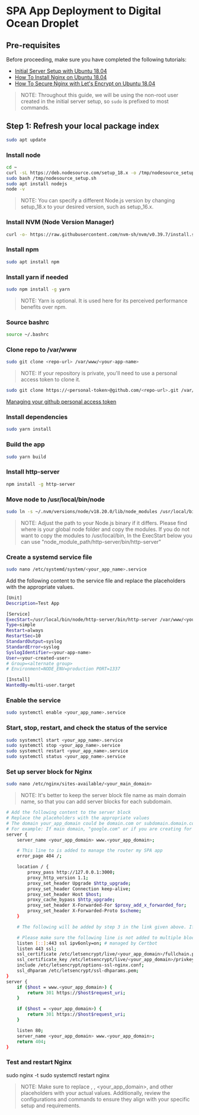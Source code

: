 # SPA App Deployment to Digital Ocean Droplet

## Pre-requisites

Before proceeding, make sure you have completed the following tutorials:
- [Initial Server Setup with Ubuntu 18.04](https://www.digitalocean.com/community/tutorials/initial-server-setup-with-ubuntu-18-04)
- [How To Install Nginx on Ubuntu 18.04](https://www.digitalocean.com/community/tutorials/how-to-install-nginx-on-ubuntu-18-04)
- [How To Secure Nginx with Let's Encrypt on Ubuntu 18.04](https://www.digitalocean.com/community/tutorials/how-to-secure-nginx-with-let-s-encrypt-on-ubuntu-18-04)
> NOTE: Throughout this guide, we will be using the non-root user created in the initial server setup, so `sudo` is prefixed to most commands.

## Step 1: Refresh your local package index

```bash
sudo apt update
```

### Install node
```bash
cd ~
curl -sL https://deb.nodesource.com/setup_18.x -o /tmp/nodesource_setup.sh
sudo bash /tmp/nodesource_setup.sh
sudo apt install nodejs
node -v
```
> NOTE: You can specify a different Node.js version by changing setup_18.x to your desired version, such as setup_16.x.

### Install NVM (Node Version Manager)
```bash
curl -o- https://raw.githubusercontent.com/nvm-sh/nvm/v0.39.7/install.sh | bash
```

### Install npm
```bash
sudo apt install npm
```

### Install yarn if needed
```bash
sudo npm install -g yarn
```
>NOTE: Yarn is optional. It is used here for its perceived performance benefits over npm.


### Source bashrc
```bash
source ~/.bashrc
```

### Clone repo to /var/www
```bash
sudo git clone <repo-url> /var/www/<your-app-name>
```
>NOTE: If your repository is private, you'll need to use a personal access token to clone it.
 
```bash
sudo git clone https://<personal-token>@github.com/<repo-url>.git /var/www/<your-app-name>
```

[Managing your github personal access token](https://docs.github.com/en/authentication/keeping-your-account-and-data-secure/managing-your-personal-access-tokens)

### Install dependencies
```bash
sudo yarn install
```

### Build the app
```bash
sudo yarn build
```

### Install http-server
```bash
npm install -g http-server
```

### Move node to /usr/local/bin/node
```bash
sudo ln -s ~/.nvm/versions/node/v18.20.0/lib/node_modules /usr/local/bin/node
```

> NOTE: Adjust the path to your Node.js binary if it differs.
> Please find where is your global node folder and copy the modules.
> If you do not want to copy the modules to /usr/local/bin, In the ExecStart below you can use "node_module_path/http-server/bin/http-server"

### Create a systemd service file
```bash
sudo nano /etc/systemd/system/<your_app_name>.service
```

Add the following content to the service file and replace the placeholders with the appropriate values.

```bash
[Unit]
Description=Test App

[Service]
ExecStart=/usr/local/bin/node/http-server/bin/http-server /var/www/<your-app-name>/dist -p 3000 -d false
Type=simple
Restart=always
RestartSec=10
StandardOutput=syslog
StandardError=syslog
SyslogIdentifier=<your-app-name>
User=<your-created-user>
# Group=<alternate group>
# Environment=NODE_ENV=production PORT=1337

[Install]
WantedBy=multi-user.target
```

### Enable the service
```bash
sudo systemctl enable <your_app_name>.service
```

### Start, stop, restart, and check the status of the service
```bash
sudo systemctl start <your_app_name>.service
sudo systemctl stop <your_app_name>.service
sudo systemctl restart <your_app_name>.service
sudo systemctl status <your_app_name>.service
```

### Set up server block for Nginx
```bash
sudo nano /etc/nginx/sites-available/<your_main_domain>
```

> NOTE: It's better to keep the server block file name as main domain name, so that you can add server blocks for each subdomain.

```bash
# Add the following content to the server block
# Replace the placeholders with the appropriate values
# The domain your_app_domain could be domain.com or subdomain.domain.com
# For example: If main domain, "google.com" or if you are creating for subdomain then, "mail.google.com"
server {
    server_name <your_app_domain> www.<your_app_domain>;

    # This line to is added to manage the router my SPA app
    error_page 404 /;

    location / {
        proxy_pass http://127.0.0.1:3000;
        proxy_http_version 1.1;
        proxy_set_header Upgrade $http_upgrade;
        proxy_set_header Connection keep-alive;
        proxy_set_header Host $host;
        proxy_cache_bypass $http_upgrade;
        proxy_set_header X-Forwarded-For $proxy_add_x_forwarded_for;
        proxy_set_header X-Forwarded-Proto $scheme;
    }

    # The following will be added by step 3 in the link given above. If not, please add it manually.

    # Please make sure the following line is not added to multiple blocks.
    listen [::]:443 ssl ipv6only=on; # managed by Certbot
    listen 443 ssl;
    ssl_certificate /etc/letsencrypt/live/<your_app_domain>/fullchain.pem;
    ssl_certificate_key /etc/letsencrypt/live/<your_app_domain>/privkey.pem;
    include /etc/letsencrypt/options-ssl-nginx.conf;
    ssl_dhparam /etc/letsencrypt/ssl-dhparams.pem;
}
server {
    if ($host = www.<your_app_domain>) {
        return 301 https://$host$request_uri;
    }

    if ($host = <your_app_domain>) {
        return 301 https://$host$request_uri;
    }

    listen 80;
    server_name <your_app_domain> www.<your_app_domain>;
    return 404;
}
```

### Test and restart Nginx
sudo nginx -t
sudo systemctl restart nginx

> NOTE: Make sure to replace <your-app-name>, <your-created-user>, <your_app_domain>, and other placeholders with your actual values. Additionally, review the configurations and commands to ensure they align with your specific setup and requirements.